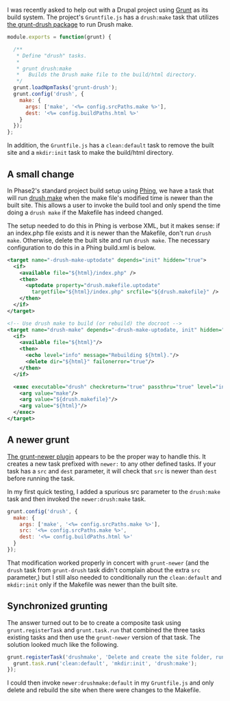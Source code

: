 I was recently asked to help out with a Drupal project using [Grunt](http://gruntjs.com/) as its build system. The project's `Gruntfile.js` has a `drush:make` task that utilizes [the grunt-drush package](https://github.com/nickpack/grunt-drush) to run Drush make.

```javascript
module.exports = function(grunt) {

  /**
   * Define "drush" tasks.
   *
   * grunt drush:make
   *   Builds the Drush make file to the build/html directory.
   */
  grunt.loadNpmTasks('grunt-drush');
  grunt.config('drush', {
    make: {
      args: ['make', '<%= config.srcPaths.make %>'],
      dest: '<%= config.buildPaths.html %>'
    }
  });
};
```

In addition, the `Gruntfile.js` has a `clean:default` task to remove the built site and a `mkdir:init` task to make the build/html directory.

## A small change

In Phase2's standard project build setup using [Phing](http://www.phing.info/), we have a task that will run [drush make](http://drush.ws/docs/make.txt) when the make file's modified time is newer than the built site. This allows a user to invoke the build tool and only spend the time doing a `drush make` if the Makefile has indeed changed.

The setup needed to do this in Phing is verbose XML, but it makes sense: if an index.php file exists and it is newer than the Makefile, don't run `drush make`. Otherwise, delete the built site and run `drush make`. The necessary configuration to do this in a Phing build.xml is below.

```xml
<target name="-drush-make-uptodate" depends="init" hidden="true">
  <if>
    <available file="${html}/index.php" />
    <then>
      <uptodate property="drush.makefile.uptodate"
        targetfile="${html}/index.php" srcfile="${drush.makefile}" />
    </then>
  </if>
</target>

<!-- Use drush make to build (or rebuild) the docroot -->
<target name="drush-make" depends="-drush-make-uptodate, init" hidden="true" unless="drush.makefile.uptodate">
  <if>
    <available file="${html}"/>
    <then>
      <echo level="info" message="Rebuilding ${html}."/>
      <delete dir="${html}" failonerror="true"/>
    </then>
  </if>

  <exec executable="drush" checkreturn="true" passthru="true" level="info">
    <arg value="make"/>
    <arg value="${drush.makefile}"/>
    <arg value="${html}"/>
  </exec>
</target>
```

## A newer grunt

[The grunt-newer plugin](https://github.com/tschaub/grunt-newer) appears to be the proper way to handle this. It creates a new task prefixed with `newer:` to any other defined tasks. If your task has a `src` and `dest` parameter, it will check that `src` is newer than `dest` before running the task.

In my first quick testing, I added a spurious src parameter to the `drush:make` task and then invoked the `newer:drush:make` task.

```javascript
grunt.config('drush', {
  make: {
    args: ['make', '<%= config.srcPaths.make %>'],
    src: '<%= config.srcPaths.make %>',
    dest: '<%= config.buildPaths.html %>'
  }
});
```

That modification worked properly in concert with `grunt-newer` (and the `drush` task from `grunt-drush` task didn't complain about the extra `src` parameter,) but I still also needed to conditionally run the `clean:default` and `mkdir:init` only if the Makefile was newer than the built site.

## Synchronized grunting

The answer turned out to be to create a composite task using `grunt.registerTask` and `grunt.task.run` that combined the three tasks existing tasks and then use the `grunt-newer` version of that task. The solution looked much like the following.

```javascript
grunt.registerTask('drushmake', 'Delete and create the site folder, run Drush make.', function() {
  grunt.task.run('clean:default', 'mkdir:init', 'drush:make');
});
```

I could then invoke `newer:drushmake:default` in my `Gruntfile.js` and only delete and rebuild the site when there were changes to the Makefile.